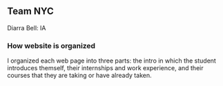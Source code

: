 ## Team NYC
Diarra Bell: IA

### How website is organized
I organized each web page into three parts: the intro in which the student introduces themself, 
their internships and work experience, and their courses that they are taking or have already taken.

